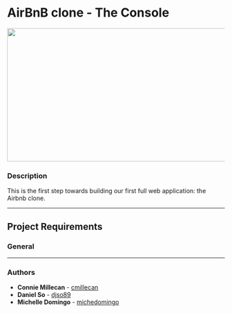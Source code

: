 # AirBnB clone - The Console

<p align="center">
<img src="https://holbertonintranet.s3.amazonaws.com/uploads/medias/2018/6/65f4a1dd9c51265f49d0.png?X-Amz-Algorithm=AWS4-HMAC-SHA256&X-Amz-Credential=AKIARDDGGGOUWMNL5ANN%2F20200628%2Fus-east-1%2Fs3%2Faws4_request&X-Amz-Date=20200628T201628Z&X-Amz-Expires=86400&X-Amz-SignedHeaders=host&X-Amz-Signature=7669f6a47e6d34b165f0dc9013fe2f92d6714a9a22a3eb5ace69ee20037559c1" height="308" width="508">
</p>

### Description
This is the first step towards building our first full web application: the Airbnb clone.

___
## Project Requirements

### General

___
### Authors
* **Connie Millecan** - [cmillecan](https://github.com/cmillecan)
* **Daniel So** - [djso89](https://github.com/djso89)
* **Michelle Domingo** - [michedomingo](https://github.com/michedomingo)
